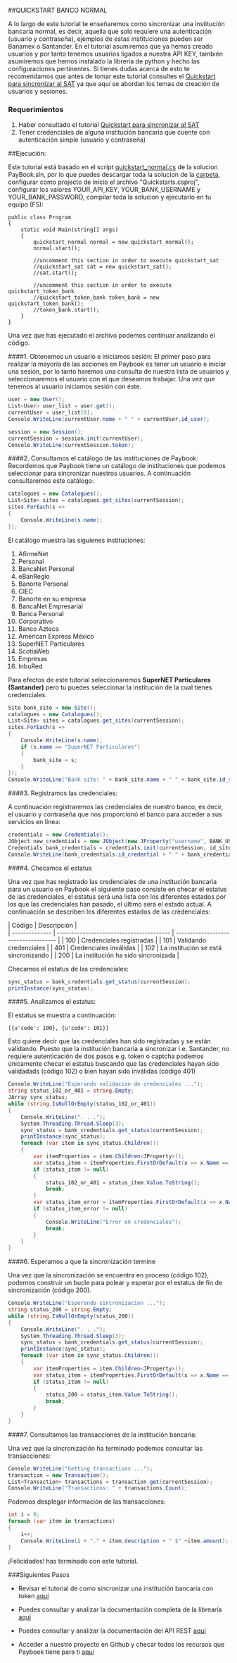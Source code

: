 
##QUICKSTART BANCO NORMAL

A lo largo de este tutorial te enseñaremos como sincronizar una institución bancaria normal, es decir, aquella que solo requiere una autenticación (usuario y contraseña), ejemplos de estas instituciones pueden ser Banamex o Santander. En el tutorial asumiremos que ya hemos creado usuarios y por tanto tenemos usuarios ligados a nuestra API KEY, también asumiremos que hemos instalado la librería de python y hecho las configuraciones pertinentes. Si tienes dudas acerca de esto te recomendamos que antes de tomar este tutorial consultes el [Quickstart para sincronizar al SAT](https://github.com/Paybook/sync-net/blob/master/quickstart_sat.md) ya que aquí se abordan los temas de creación de usuarios y sesiones.  

### Requerimientos

1. Haber consultado el tutorial [Quickstart para sincronizar al SAT](https://github.com/Paybook/sync-net/blob/master/quickstart_sat.md)
2. Tener credenciales de alguna institución bancaria que cuente con autenticación simple (usuario y contraseña)

##Ejecución:

Este tutorial está basado en el script [quickstart_normal.cs](https://github.com/Paybook/sync-net/blob/master/Paybook/QuickStarts/QuickStarts/quickstart_normal.cs) de la solucion PayBook.sln, por lo que puedes descargar toda la solucion de la [carpeta](https://github.com/Paybook/sync-net/tree/master/Paybook), configurar como projecto de inicio el archivo "Quickstarts.csproj", configurar los valores YOUR_API_KEY, YOUR_BANK_USERNAME y YOUR_BANK_PASSWORD, compilar toda la solucion y ejecutarlo en tu equipo (F5):

```
public class Program
{
	static void Main(string[] args)
	{
		quickstart_normal normal = new quickstart_normal();
		normal.start();

		//uncomment this section in order to execute quickstart_sat
		//quickstart_sat sat = new quickstart_sat();
		//sat.start();

		//uncomment this section in order to execute quickstart_token_bank
		//quickstart_token_bank token_bank = new quickstart_token_bank();
		//token_bank.start();
	}
}
```

Una vez que has ejecutado el archivo podemos continuar analizando el código.

####1. Obtenemos un usuario e iniciamos sesión:
El primer paso para realizar la mayoría de las acciones en Paybook es tener un usuario e iniciar una sesión, por lo tanto haremos una consulta de nuestra lista de usuarios y seleccionaremos el usuario con el que deseamos trabajar. Una vez que tenemos al usuario iniciamos sesión con éste.


```C#
user = new User();
List<User> user_list = user.get();
currentUser = user_list[0];
Console.WriteLine(currentUser.name + " " + currentUser.id_user);

session = new Session();
currentSession = session.init(currentUser);
Console.WriteLine(currentSession.token);				
```

####2. Consultamos el catálogo de las instituciones de Paybook:
Recordemos que Paybook tiene un catálogo de instituciones que podemos seleccionar para sincronizar nuestros usuarios. A continuación consultaremos este catálogo:

```C#
catalogues = new Catalogues();
List<Site> sites = catalogues.get_sites(currentSession);
sites.ForEach(s =>
{
	Console.WriteLine(s.name);
});
```

El catálogo muestra las siguienes instituciones:

1. AfirmeNet
2. Personal
3. BancaNet Personal
4. eBanRegio
5. Banorte Personal
6. CIEC
7. Banorte en su empresa
8. BancaNet Empresarial
9. Banca Personal
10. Corporativo
11. Banco Azteca
12. American Express México
13. SuperNET Particulares
14. ScotiaWeb
15. Empresas
16. InbuRed

Para efectos de este tutorial seleccionaremos **SuperNET Particulares (Santander)** pero tu puedes seleccionar la institución de la cual tienes credenciales.

```C#
Site bank_site = new Site();
catalogues = new Catalogues();
List<Site> sites = catalogues.get_sites(currentSession);
sites.ForEach(s =>
{
	Console.WriteLine(s.name);
	if (s.name == "SuperNET Particulares")
	{
		bank_site = s;
	}
});
Console.WriteLine("Bank site: " + bank_site.name + " " + bank_site.id_site);
```

####3. Registramos las credenciales:

A continuación registraremos las credenciales de nuestro banco, es decir, el usuario y contraseña que nos proporcionó el banco para acceder a sus servicios en línea:

```C#
credentials = new Credentials();
JObject new_credentials = new JObject(new JProperty("username", BANK_USERNAME), new JProperty("password", BANK_PASSWORD));
Credentials bank_credentials = credentials.init(currentSession, id_site: bank_site.id_site, new_credentials);
Console.WriteLine(bank_credentials.id_credential + " " + bank_credentials.username);
```
####4. Checamos el estatus

Una vez que has registrado las credenciales de una institución bancaria para un usuario en Paybook el siguiente paso consiste en checar el estatus de las credenciales, el estatus será una lista con los diferentes estados por los que las credenciales han pasado, el último será el estado actual. A continuación se describen los diferentes estados de las credenciales:

| Código         | Descripción                                |                                
| -------------- | ---------------------------------------- | ------------------------------------ |
| 100 | Credenciales registradas   | 
| 101 | Validando credenciales  | 
| 401      | Credenciales inválidas    |
| 102      | La institución se está sincronizando    |
| 200      | La institución ha sido sincronizada    | 

Checamos el estatus de las credenciales:

```C#
sync_status = bank_credentials.get_status(currentSession);
printInstance(sync_status);
```
####5. Analizamos el estatus:

El estatus se muestra a continuación:

```
[{u'code': 100}, {u'code': 101}]
```

Esto quiere decir que las credenciales han sido registradas y se están validando. Puesto que la institución bancaria a sincronizar i.e. Santander, no requiere autenticación de dos pasos e.g. token o captcha podemos únicamente checar el estatus buscando que las credenciales hayan sido validadads (código 102) o bien hayan sido inválidas (código 401)

```C#
Console.WriteLine("Esperando validacion de credenciales ...");
string status_102_or_401 = string.Empty;
JArray sync_status;
while (string.IsNullOrEmpty(status_102_or_401))
{
	Console.WriteLine(". . .");
	System.Threading.Thread.Sleep(3);
	sync_status = bank_credentials.get_status(currentSession);
	printInstance(sync_status);
	foreach (var item in sync_status.Children())
	{
		var itemProperties = item.Children<JProperty>();
		var status_item = itemProperties.FirstOrDefault(x => x.Name == "code" && (x.Value.ToString() == "102" || x.Value.ToString() == "401"));
		if (status_item != null)
		{
			status_102_or_401 = status_item.Value.ToString();
			break;
		}
		var status_item_error = itemProperties.FirstOrDefault(x => x.Name == "code" && x.Value.ToString() == "401");
		if (status_item_error != null)
		{
			Console.WriteLine("Error en credenciales");
			break;
		}
	}
}
```

####6. Esperamos a que la sincronización termine

Una vez que la sincronización se encuentra en proceso (código 102), podemos construir un bucle para polear y esperar por el estatus de fin de sincronización (código 200).

```C#
Console.WriteLine("Esperando sincronizacion ...");
string status_200 = string.Empty;
while (string.IsNullOrEmpty(status_200))
{
	Console.WriteLine(". . .");
	System.Threading.Thread.Sleep(3);
	sync_status = bank_credentials.get_status(currentSession);
	printInstance(sync_status);
	foreach (var item in sync_status.Children())
	{
		var itemProperties = item.Children<JProperty>();
		var status_item = itemProperties.FirstOrDefault(x => x.Name == "code" && x.Value.ToString() == "200");
		if (status_item != null)
		{
			status_200 = status_item.Value.ToString();
			break;
		}
	}
}
```

####7. Consultamos las transacciones de la institución bancaria:

Una vez que la sincronización ha terminado podemos consultar las transacciones:

```C#
Console.WriteLine("Getting transactions ...");
transaction = new Transaction();
List<Transaction> transactions = transaction.get(currentSession);
Console.WriteLine("Transactions: " + transactions.Count);
```

Podemos desplegar información de las transacciones:

```C#
int i = 0;
foreach (var item in transactions)
{
	i++;
	Console.WriteLine(i + "." + item.description + " $" +item.amount);
}
```

¡Felicidades! has terminado con este tutorial.

###Siguientes Pasos

- Revisar el tutorial de como sincronizar una institución bancaria con token [aquí](https://github.com/Paybook/sync-net/blob/master/quickstart_token_bank.md)

- Puedes consultar y analizar la documentación completa de la librearía [aquí](https://github.com/Paybook/sync-net/blob/master/README.md)

- Puedes consultar y analizar la documentación del API REST [aquí](https://www.paybook.com/sync/docs#api-Overview)

- Acceder a nuestro proyecto en Github y checar todos los recursos que Paybook tiene para ti [aquí](https://github.com/Paybook)














